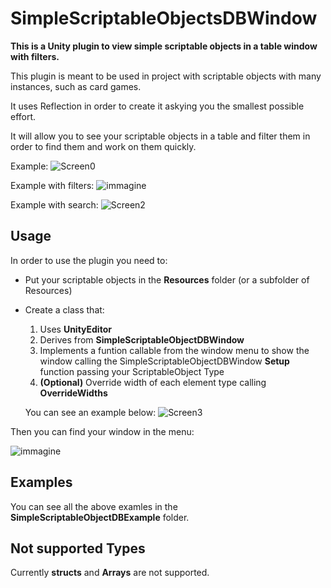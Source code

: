 # SimpleScriptableObjectsDBWindow
**This is a Unity plugin to view simple scriptable objects in a table window with filters.**

This plugin is meant to be used in project with scriptable objects with many instances, such as card games.

It uses Reflection in order to create it askying you the smallest possible effort.

It will allow you to see your scriptable objects in a table and filter them in order to find them and work on them quickly.

Example:
![Screen0](https://user-images.githubusercontent.com/28757409/195982882-64fa7f8b-01e0-4ca4-a783-f3b736b1874f.png)

Example with filters:
![immagine](https://user-images.githubusercontent.com/28757409/195983994-4eefe852-fb79-49ee-a09d-0ea4142030b4.png)

Example with search:
![Screen2](https://user-images.githubusercontent.com/28757409/195983087-e94bda32-c0da-429e-8c2b-8c41d8c8bcf3.png)

## Usage
In order to use the plugin you need to:
* Put your scriptable objects in the **Resources** folder (or a subfolder of Resources)
* Create a class that:
    1. Uses **UnityEditor**
    2. Derives from **SimpleScriptableObjectDBWindow**
    3. Implements a funtion callable from the window menu to show the window calling the SimpleScriptableObjectDBWindow **Setup** function passing your ScriptableObject Type
    4. **(Optional)** Override width of each element type calling **OverrideWidths**
    
    You can see an example below:
    ![Screen3](https://user-images.githubusercontent.com/28757409/195983572-ccf02adf-bb7d-4833-89a7-ced90cf79f29.png)
    
Then you can find your window in the menu:

![immagine](https://user-images.githubusercontent.com/28757409/195983775-f67733cc-4e4f-473a-bacc-e5cce184f963.png)


## Examples
You can see all the above examles in the **SimpleScriptableObjectDBExample** folder.

## Not supported Types
Currently **structs** and **Arrays** are not supported.

